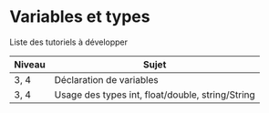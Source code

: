 # Variables et types

Liste des tutoriels à développer

Niveau | Sujet
--- | ---
3, 4 | Déclaration de variables
3, 4 | Usage des types int, float/double, string/String
